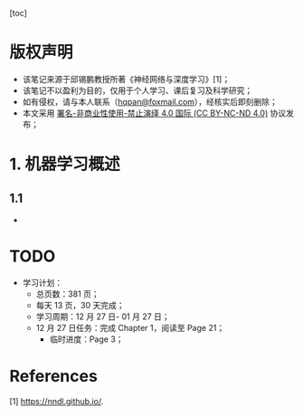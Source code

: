 [toc]



# 版权声明

- 该笔记来源于邱锡鹏教授所著《神经网络与深度学习》[1]；
- 该笔记不以盈利为目的，仅用于个人学习、课后复习及科学研究；
- 如有侵权，请与本人联系（hqpan@foxmail.com），经核实后即刻删除；
- 本文采用 [署名-非商业性使用-禁止演绎 4.0 国际 (CC BY-NC-ND 4.0)](https://creativecommons.org/licenses/by-nc-nd/4.0/deed.zh) 协议发布；

# 1. 机器学习概述

## 1.1

- 

# TODO

- 学习计划：
  - 总页数：381 页；
  - 每天 13 页，30 天完成；
  - 学习周期：12 月 27 日- 01 月 27 日；
  - 12 月 27 日任务：完成 Chapter 1，阅读至 Page 21；
    - 临时进度：Page 3；

# References

[1] https://nndl.github.io/. 